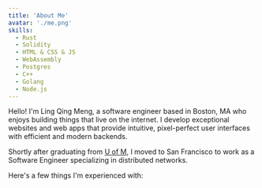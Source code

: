 ```yaml
---
title: 'About Me'
avatar: './me.png'
skills:
  - Rust
  - Solidity
  - HTML & CSS & JS
  - WebAssembly
  - Postgres
  - C++
  - Golang
  - Node.js
---
```


Hello! I'm Ling Qing Meng, a software engineer based in Boston, MA who enjoys building things that live on the internet. I develop exceptional websites and web apps that provide intuitive, pixel-perfect user interfaces with efficient and modern backends.

Shortly after graduating from [U of M](https://cse.umn.edu/), I moved to San Francisco to work as a Software Engineer specializing in distributed networks.

Here's a few things I'm experienced with:

